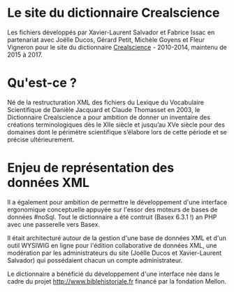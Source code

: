 # Le site du dictionnaire Crealscience

Les fichiers développés par Xavier-Laurent Salvador et Fabrice Issac en partenariat avec Joëlle Ducos, Gérard Petit, Michèle Goyens et Fleur Vigneron pour le site du dictionnaire [Crealscience](http://www.agence-nationale-recherche.fr/?Projet=ANR-10-CREA-0007) - 2010-2014, maintenu de 2015 à 2017.

# Qu'est-ce ?

Né de la restructuration XML des fichiers du Lexique du Vocabulaire Scientifique de Danièle Jacquard et Claude Thomasset en 2003, le Dictionnaire Crealscience a pour ambition de donner un inventaire des créations terminologiques dès le XIIe siècle et jusqu’au XVe siècle pour des domaines dont le périmètre scientifique s’élabore lors de cette période et se précise ultérieurement.

# Enjeu de représentation des données XML

Il a également pour ambition de permettre le développement d'une interface ergonomique conceptuelle appuyée sur l'essor des moteurs de bases de données #noSql. Tout le dictionnaire a été contruit (Basex 6.3.1 !) an PHP avec une passerelle vers Basex.

Il était architecturé autour de la gestion d'une base de données XML et d'un outil WYSIWIG en ligne pour l'édition collaborative de données XML, une modération par les administrateurs du site (Joëlle Ducos et Xavier-Laurent Salvador) qui possédaient chacun un compte administrateur.

Le dictionnaire a bénéficié du développement d'une interface née dans le cadre du projet http://www.biblehistoriale.fr financé par la fondation Mellon. 


